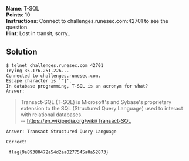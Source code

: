 **Name**: T-SQL  
**Points**: 10  
**Instructions**: Connect to challenges.runesec.com:42701 to see the question.  
**Hint**: Lost in transit, sorry..  

## Solution

```
$ telnet challenges.runesec.com 42701
Trying 35.176.251.226...
Connected to challenges.runesec.com.
Escape character is '^]'.
In database programming, T-SQL is an acronym for what?
Answer:
```   

> Transact-SQL (T-SQL) is Microsoft's and Sybase's proprietary extension to the SQL (Structured Query Language) used to interact with relational databases.  
> -- https://en.wikipedia.org/wiki/Transact-SQL

```
Answer: Transact Structured Query Language

Correct!

 flag{9e89380472a54d2aa0277545a0a52873}
```